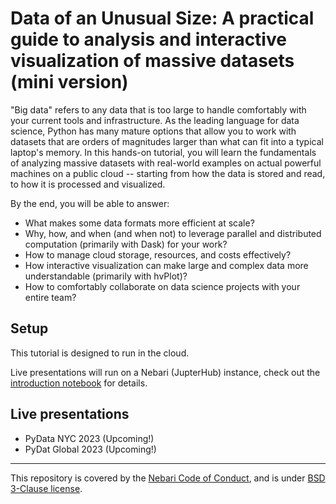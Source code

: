 # Data of an Unusual Size: A practical guide to analysis and interactive visualization of massive datasets (mini version)

"Big data" refers to any data that is too large to handle comfortably with your current tools and infrastructure. As the leading language for data science, Python has many mature options that allow you to work with datasets that are orders of magnitudes larger than what can fit into a typical laptop's memory. In this hands-on tutorial, you will learn the fundamentals of analyzing massive datasets with real-world examples on actual powerful machines on a public cloud -- starting from how the data is stored and read, to how it is processed and visualized.

By the end, you will be able to answer:

- What makes some data formats more efficient at scale?
- Why, how, and when (and when not) to leverage parallel and distributed computation (primarily with Dask) for your work?
- How to manage cloud storage, resources, and costs effectively?
- How interactive visualization can make large and complex data more understandable (primarily with hvPlot)?
- How to comfortably collaborate on data science projects with your entire team?

## Setup

This tutorial is designed to run in the cloud.

Live presentations will run on a Nebari (JupterHub) instance,
check out the [introduction notebook](./00-introduction.ipynb) for details.


## Live presentations

* PyData NYC 2023 (Upcoming!)
* PyDat Global 2023 (Upcoming!)

<!-- You can check out the tags for previous versions of this tutorial. -->

---

This repository is covered by the [Nebari Code of Conduct](https://github.com/nebari-dev/governance/blob/main/CODE_OF_CONDUCT.md),
and is under [BSD 3-Clause license](https://github.com/nebari-dev/nebari/blob/develop/LICENSE).
